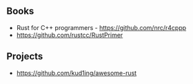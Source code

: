 

## Books
- Rust for C++ programmers - https://github.com/nrc/r4cppp
- https://github.com/rustcc/RustPrimer


## Projects
- https://github.com/kud1ing/awesome-rust